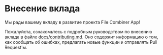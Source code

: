 # Внесение вклада

Мы рады вашему вкладу в развитие проекта File Combiner App!

Пожалуйста, ознакомьтесь с подробным руководством по внесению вклада в файле [docs/contributing.md](docs/contributing.md). Оно содержит информацию о том, как сообщать об ошибках, предлагать новые функции и отправлять Pull Request'ы.